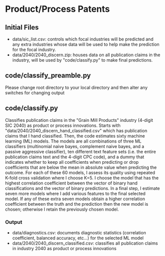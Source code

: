 # Product/Process Patents

## Initial Files
- data/sic_list.csv: controls which focal industries will be predicted and any extra industries whose data will be used to help make the prediction for the focal industry.
- data/2040/2040_discern.zip: houses data on all publication claims in the industry, will be used by "code/classify.py" to make final predictions.

## code/classify_preamble.py
Please change root directory to your local directory and then alter any switches for changing output

## code/classify.py
Classifies publication claims in the "Grain Mill Products" industry (4-digit SIC 2040) as product or process innovations.  Starts with "data/2040/2040_discern_hand_classified.csv" which has publication claims that I hand classified.  Then, the code estimates sixty machine learning (ML) models.  The models are all combinations of three ML classifiers (multinomial naive bayes, complement naive bayes, and a passive
aggressive classifier), ten different text feature sets (i.e. the entire publication claims text and the 4-digit CPC code), and a dummy that indicates whether to keep all coefficients when predicting or drop coefficients that are below the mean in absolute value when predicting the outcome.  For each of these 60 models, I assess its quality using repeated K-fold cross validation where I choose K=5.  I choose the model that has the highest correlation coefficient between the vector of binary hand classifications and the vector of binary predictions. In a final step, I estimate seven more models where I add various features to the final selected model. If any of these extra seven models obtain a higher correlation coefficient between the truth and the prediction then the new model is chosen; otherwise I retain the previously chosen model.

### Output
- data/diagnostics.csv: documents diagnostic statistics (correlation coefficient, balanced accuracy, etc...) for the selected ML model
- data/2040/2040_discern_classified.csv: classifies all publication claims in industry 2040 as product or process innovations